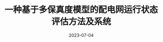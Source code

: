 ---
title: "一种基于多保真度模型的配电网运行状态评估方法及系统"
date: 2023-07-04
permalink: /patents/2023-07-04-CN116029484B/
owner: "严正, 谢伟, 王晗, <b>徐潇源</b>, 胡喆, 方陈, 柳劲松, 刘舒, 时志雄"
organization: "上海交通大学"
number: "CN116029484B"
patent_link: "https://kns.cnki.net/kcms2/article/abstract?v=UJxGsw0MzDG_-scLOLN8_Oqf3rY5ZAA9v3npDR42jqWg-2YXpbsa58kZotp7PXkm_InMTS_iZHXVMd3_36wBjqYCtEJ9-LbX9S2fHZfXP1low5PQQ1WSkMjoZCnScr9ADbCnmAcor6fQkIzHq723j0Dqhi63t-3Kwc75yHhqAbBxI_kdwaIi52WCceIHDNbmLWZUg6CWv-9zY1VeocXbAy3mKAurVJN9&uniplatform=NZKPT&language=CHS"
---
